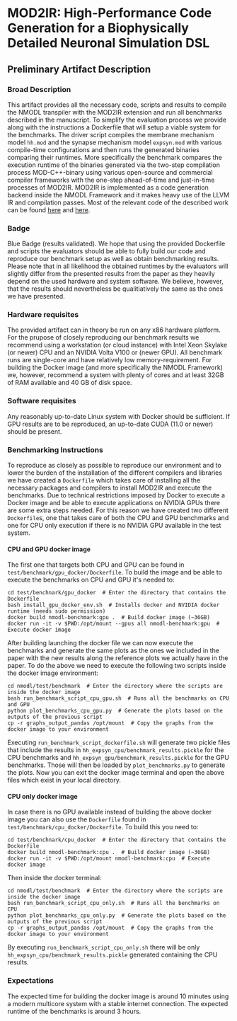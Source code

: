 
# MOD2IR: High-Performance Code Generation for a Biophysically Detailed Neuronal Simulation DSL

## Preliminary Artifact Description

### Broad Description

This artifact provides all the necessary code, scripts and results to compile the NMODL transpiler
with the MOD2IR extension and run all benchmarks described in the manuscript. To simplify the
evaluation process we provide along with the instructions a Dockerfile that will setup a viable
system for the benchmarks. The driver script compiles the membrane mechanism model `hh.mod` and the
synapse mechanism model `expsyn.mod` with various compile-time configurations and then runs the
generated  binaries comparing their runtimes. More specifically the benchmark compares the execution
runtime of the binaries generated via the two-step compilation process MOD-C++-binary using various
open-source and commercial compiler frameworks with the one-step ahead-of-time and just-in-time
processes of MOD2IR.
MOD2IR is implemented as a code generation backend inside the NMODL Framework and it makes heavy
use of the LLVM IR and compilation passes. Most of the relevant code of the described work can be
found [here](https://github.com/BlueBrain/nmodl/tree/llvm/src/codegen/llvm) and
[here](https://github.com/BlueBrain/nmodl/tree/llvm/test/benchmark).

### Badge

Blue Badge (results validated). We hope that using the provided Dockerfile and scripts the
evaluators should be able to fully build our code and reproduce our benchmark setup as well as
obtain benchmarking results. Please note that in all likelihood the obtained runtimes by the
evaluators will slightly differ from the presented results from the paper as they heavily depend on
the used hardware and system software. We believe, however, that the results should nevertheless be
qualitiatively the same as the ones we have presented.

### Hardware requisites

The provided artifact can in theory be run on any x86 hardware platform. For the prupose of closely
reproducing our benchmark results we recommend using a workstation (or cloud instance) with Intel Xeon
Skylake (or newer) CPU and an NVIDIA Volta V100 or (newer GPU). All benchmark runs are single-core
and have relatively low memory-requirement. For building the Docker image (and more specifically the
NMODL Framework) we, however, recommend a system with plenty of cores and at least 32GB of RAM
available and 40 GB of disk space.

### Software requisites

Any reasonably up-to-date Linux system with Docker should be sufficient. If GPU results are to be
reproduced, an up-to-date CUDA (11.0 or newer) should be present.

### Benchmarking Instructions

To reproduce as closely as possible to reproduce our environment and to lower the burden of the
installation of the different compilers and libraries we have created a `Dockerfile` which takes
care of installing all the necessary packages and compilers to install MOD2IR and execute the
benchmarks.
Due to technical restrictions imposed by Docker to execute a Docker image and be able to execute
applications on NVIDIA GPUs there are some extra steps needed. For this reason we have created two
different `Dockerfile`s, one that takes care of both the CPU and GPU benchmarks and one for CPU only
execution if there is no NVIDIA GPU available in the test system.

#### CPU and GPU docker image
The first one that targets both CPU and GPU can be found in `test/benchmark/gpu_docker/Dockerfile`.
To build the image and be able to execute the benchmarks on CPU and GPU it's needed to:
```
cd test/benchnark/gpu_docker  # Enter the directory that contains the Dockerfile
bash install_gpu_docker_env.sh  # Installs docker and NVIDIA docker runtime (needs sudo permission)
docker build nmodl-benchmark:gpu .  # Build docker image (~36GB)
docker run -it -v $PWD:/opt/mount --gpus all nmodl-benchmark:gpu  # Execute docker image
```
After building launching the docker file we can now execute the benchmarks and generate the same
plots as the ones we included in the paper with the new results along the reference plots we actually
have in the paper.
To do the above we need to execute the following two scripts inside the docker image environment:
```
cd nmodl/test/benchmark  # Enter the directory where the scripts are inside the docker image
bash run_benchmark_script_cpu_gpu.sh  # Runs all the benchmarks on CPU and GPU
python plot_benchmarks_cpu_gpu.py  # Generate the plots based on the outputs of the previous script
cp -r graphs_output_pandas /opt/mount  # Copy the graphs from the docker image to your environment
```
Executing `run_benchmark_script_dockerfile.sh` will generate two pickle files that include the results
in `hh_expsyn_cpu/benchmark_results.pickle` for the CPU benchmarks and `hh_expsyn_gpu/benchmark_results.pickle`
for the GPU benchmarks. Those will then be loaded by `plot_benchmarks.py` to generate the plots.
Now you can exit the docker image terminal and open the above files which exist in your local directory.


#### CPU only docker image
In case there is no GPU available instead of building the above docker image you can also use the
`Dockerfile` found in `test/benchmark/cpu_docker/Dockerfile`.
To build this you need to:
```
cd test/benchnark/cpu_docker  # Enter the directory that contains the Dockerfile
docker build nmodl-benchmark:cpu .  # Build docker image (~36GB)
docker run -it -v $PWD:/opt/mount nmodl-benchmark:cpu  # Execute docker image
```
Then inside the docker terminal:
```
cd nmodl/test/benchmark  # Enter the directory where the scripts are inside the docker image
bash run_benchmark_script_cpu_only.sh  # Runs all the benchmarks on CPU
python plot_benchmarks_cpu_only.py  # Generate the plots based on the outputs of the previous script
cp -r graphs_output_pandas /opt/mount  # Copy the graphs from the docker image to your environment
```
By executing `run_benchmark_script_cpu_only.sh` there will be only `hh_expsyn_cpu/benchmark_results.pickle`
generated containing the CPU results.


### Expectations

The expected time for building the docker image is around 10 minutes using a modern multicore system
with a stable internet connection.
The expected runtime of the benchmarks is around 3 hours.
